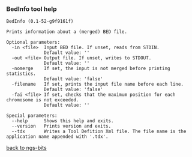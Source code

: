 ### BedInfo tool help
	BedInfo (0.1-52-g9f9161f)
	
	Prints information about a (merged) BED file.
	
	Optional parameters:
	  -in <file>  Input BED file. If unset, reads from STDIN.
	              Default value: ''
	  -out <file> Output file. If unset, writes to STDOUT.
	              Default value: ''
	  -nomerge    If set, the input is not merged before printing statistics.
	              Default value: 'false'
	  -filename   If set, prints the input file name before each line.
	              Default value: 'false'
	  -fai <file> If set, checks that the maximum position for each chromosome is not exceeded.
	              Default value: ''
	
	Special parameters:
	  --help      Shows this help and exits.
	  --version   Prints version and exits.
	  --tdx       Writes a Tool Defition Xml file. The file name is the application name appended with '.tdx'.
	
[back to ngs-bits](https://github.com/marc-sturm/ngs-bits)